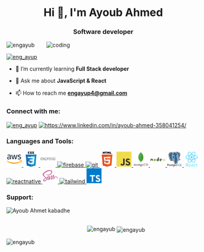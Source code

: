<h1 align="center">Hi 👋, I'm Ayoub Ahmed</h1>
<h3 align="center">Software developer</h3>
<img   align="right" alt="coding"  width="400" src=" ![image](https://github.com/EngAyub/EngAyub/assets/99149754/eb2dffe9-642b-4d6e-9da1-c2f23b636388)
  ">

<p align="left"> <img src="https://komarev.com/ghpvc/?username=engayub&label=Profile%20views&color=0e75b6&style=flat" alt="engayub" /> </p>

<p align="left"> <a href="https://twitter.com/eng_ayup" target="blank"><img src="https://img.shields.io/twitter/follow/eng_ayup?logo=twitter&style=for-the-badge" alt="eng_ayup" /></a> </p>

- 🌱 I’m currently learning **Full Stack developer**

- 💬 Ask me about **JavaScript & React**

- 📫 How to reach me **engayup4@gmail.com**

<h3 align="left">Connect with me:</h3>
<p align="left">
<a href="https://twitter.com/eng_ayup" target="blank"><img align="center" src="https://raw.githubusercontent.com/rahuldkjain/github-profile-readme-generator/master/src/images/icons/Social/twitter.svg" alt="eng_ayup" height="30" width="40" /></a>
<a href="https://linkedin.com/in/https://www.linkedin.com/in/ayoub-ahmed-358041254/" target="blank"><img align="center" src="https://raw.githubusercontent.com/rahuldkjain/github-profile-readme-generator/master/src/images/icons/Social/linked-in-alt.svg" alt="https://www.linkedin.com/in/ayoub-ahmed-358041254/" height="30" width="40" /></a>
</p>

<h3 align="left">Languages and Tools:</h3>
<p align="left"> <a href="https://aws.amazon.com" target="_blank" rel="noreferrer"> <img src="https://raw.githubusercontent.com/devicons/devicon/master/icons/amazonwebservices/amazonwebservices-original-wordmark.svg" alt="aws" width="40" height="40"/> </a> <a href="https://www.w3schools.com/css/" target="_blank" rel="noreferrer"> <img src="https://raw.githubusercontent.com/devicons/devicon/master/icons/css3/css3-original-wordmark.svg" alt="css3" width="40" height="40"/> </a> <a href="https://expressjs.com" target="_blank" rel="noreferrer"> <img src="https://raw.githubusercontent.com/devicons/devicon/master/icons/express/express-original-wordmark.svg" alt="express" width="40" height="40"/> </a> <a href="https://firebase.google.com/" target="_blank" rel="noreferrer"> <img src="https://www.vectorlogo.zone/logos/firebase/firebase-icon.svg" alt="firebase" width="40" height="40"/> </a> <a href="https://git-scm.com/" target="_blank" rel="noreferrer"> <img src="https://www.vectorlogo.zone/logos/git-scm/git-scm-icon.svg" alt="git" width="40" height="40"/> </a> <a href="https://www.w3.org/html/" target="_blank" rel="noreferrer"> <img src="https://raw.githubusercontent.com/devicons/devicon/master/icons/html5/html5-original-wordmark.svg" alt="html5" width="40" height="40"/> </a> <a href="https://developer.mozilla.org/en-US/docs/Web/JavaScript" target="_blank" rel="noreferrer"> <img src="https://raw.githubusercontent.com/devicons/devicon/master/icons/javascript/javascript-original.svg" alt="javascript" width="40" height="40"/> </a> <a href="https://www.mongodb.com/" target="_blank" rel="noreferrer"> <img src="https://raw.githubusercontent.com/devicons/devicon/master/icons/mongodb/mongodb-original-wordmark.svg" alt="mongodb" width="40" height="40"/> </a> <a href="https://nodejs.org" target="_blank" rel="noreferrer"> <img src="https://raw.githubusercontent.com/devicons/devicon/master/icons/nodejs/nodejs-original-wordmark.svg" alt="nodejs" width="40" height="40"/> </a> <a href="https://www.postgresql.org" target="_blank" rel="noreferrer"> <img src="https://raw.githubusercontent.com/devicons/devicon/master/icons/postgresql/postgresql-original-wordmark.svg" alt="postgresql" width="40" height="40"/> </a> <a href="https://reactjs.org/" target="_blank" rel="noreferrer"> <img src="https://raw.githubusercontent.com/devicons/devicon/master/icons/react/react-original-wordmark.svg" alt="react" width="40" height="40"/> </a> <a href="https://reactnative.dev/" target="_blank" rel="noreferrer"> <img src="https://reactnative.dev/img/header_logo.svg" alt="reactnative" width="40" height="40"/> </a> <a href="https://sass-lang.com" target="_blank" rel="noreferrer"> <img src="https://raw.githubusercontent.com/devicons/devicon/master/icons/sass/sass-original.svg" alt="sass" width="40" height="40"/> </a> <a href="https://tailwindcss.com/" target="_blank" rel="noreferrer"> <img src="https://www.vectorlogo.zone/logos/tailwindcss/tailwindcss-icon.svg" alt="tailwind" width="40" height="40"/> </a> <a href="https://www.typescriptlang.org/" target="_blank" rel="noreferrer"> <img src="https://raw.githubusercontent.com/devicons/devicon/master/icons/typescript/typescript-original.svg" alt="typescript" width="40" height="40"/> </a> </p>

<h3 align="left">Support:</h3>
<p><a href="https://www.buymeacoffee.com/Ayoub Ahmet kabadhe"> <img align="left" src="https://cdn.buymeacoffee.com/buttons/v2/default-yellow.png" height="50" width="210" alt="Ayoub Ahmet kabadhe" /></a></p><br><br>

<p><img align="left" src="https://github-readme-stats.vercel.app/api/top-langs?username=engayub&show_icons=true&locale=en&layout=compact" alt="engayub" /></p>

<p>&nbsp;<img align="center" src="https://github-readme-stats.vercel.app/api?username=engayub&show_icons=true&locale=en" alt="engayub" /></p>

<p><img align="center" src="https://github-readme-streak-stats.herokuapp.com/?user=engayub&" alt="engayub" /></p>
